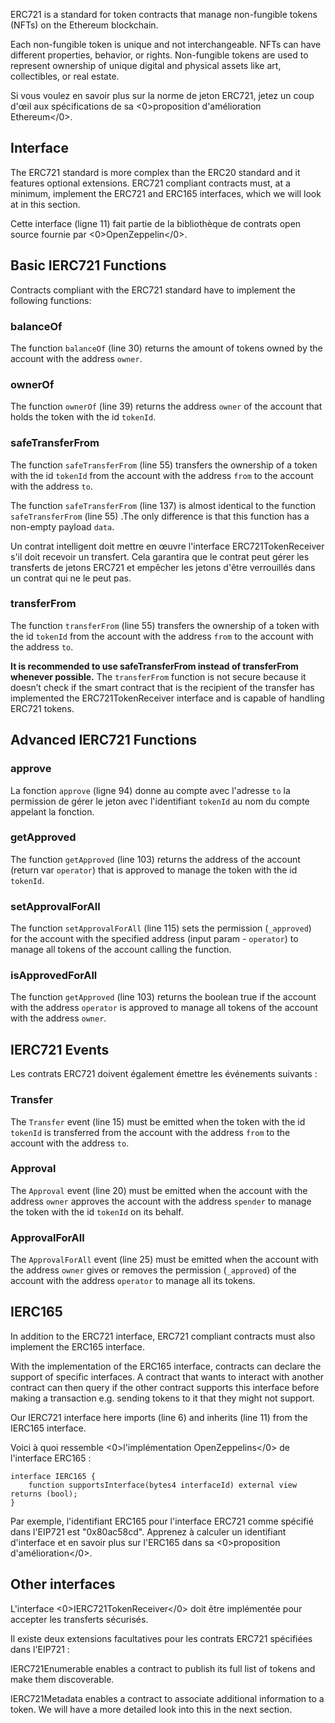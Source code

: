 ERC721 is a standard for token contracts that manage non-fungible tokens (NFTs) on the Ethereum blockchain.

Each non-fungible token is unique and not interchangeable. NFTs can have different properties, behavior, or rights. Non-fungible tokens are used to represent ownership of unique digital and physical assets like art, collectibles, or real estate.

Si vous voulez en savoir plus sur la norme de jeton ERC721, jetez un coup d'œil aux spécifications de sa <0>proposition d'amélioration Ethereum</0>.

## Interface

The ERC721 standard is more complex than the ERC20 standard and it features optional extensions. ERC721 compliant contracts must, at a minimum, implement the ERC721 and ERC165 interfaces, which we will look at in this section.

Cette interface (ligne 11) fait partie de la bibliothèque de contrats open source fournie par <0>OpenZeppelin</0>.

## Basic IERC721 Functions

Contracts compliant with the ERC721 standard have to implement the following functions:

### balanceOf

The function `balanceOf` (line 30) returns the amount of tokens owned by the account with the address `owner`.

### ownerOf

The function `ownerOf` (line 39) returns the address `owner` of the account that holds the token with the id `tokenId`.

### safeTransferFrom

The function `safeTransferFrom` (line 55) transfers the ownership of a token with the id `tokenId` from the account with the address `from` to the account with the address `to`.

The function `safeTransferFrom` (line 137) is almost identical to the function `safeTransferFrom` (line 55) .The only difference is that this function has a non-empty payload `data`.

Un contrat intelligent doit mettre en œuvre l'interface ERC721TokenReceiver s'il doit recevoir un transfert. Cela garantira que le contrat peut gérer les transferts de jetons ERC721 et empêcher les jetons d'être verrouillés dans un contrat qui ne le peut pas.

### transferFrom

The function `transferFrom` (line 55) transfers the ownership of a token with the id `tokenId` from the account with the address `from` to the account with the address `to`.

**It is recommended to use safeTransferFrom instead of transferFrom whenever possible.**
The `transferFrom` function is not secure because it doesn’t check if the smart contract that is the recipient of the transfer has implemented the ERC721TokenReceiver interface and is capable of handling ERC721 tokens.

## Advanced IERC721 Functions

### approve

La fonction `approve` (ligne 94) donne au compte avec l'adresse `to` la permission de gérer le jeton avec l'identifiant `tokenId` au nom du compte appelant la fonction.

### getApproved

The function `getApproved` (line 103) returns the address of the account (return var `operator`) that is approved to manage the token with the id `tokenId`.

### setApprovalForAll

The function `setApprovalForAll` (line 115) sets the permission (`_approved`) for the account with the specified address (input param - `operator`) to manage all tokens of the account calling the function.

### isApprovedForAll

The function `getApproved` (line 103) returns the boolean true if the account with the address `operator` is approved to manage all tokens of the account with the address `owner`.

## IERC721 Events

Les contrats ERC721 doivent également émettre les événements suivants :

### Transfer

The `Transfer` event (line 15) must be emitted when the token with the id `tokenId` is transferred from the account with the address `from` to the account with the address  `to`.

### Approval

The `Approval` event (line 20) must be emitted when the account with the address `owner` approves the account with the address `spender` to manage the token with the id `tokenId` on its behalf.

### ApprovalForAll

The `ApprovalForAll` event (line 25) must be emitted when the account with the address `owner` gives or removes the permission (`_approved`) of the account with the address `operator` to manage all its tokens.

## IERC165

In addition to the ERC721 interface, ERC721 compliant contracts must also implement the ERC165 interface.

With the implementation of the ERC165 interface, contracts can declare the support of specific interfaces. A contract that wants to interact with another contract can then query if the other contract supports this interface before making a transaction e.g. sending tokens to it that they might not support.

Our IERC721 interface here imports (line 6) and inherits (line 11) from the IERC165 interface.

Voici à quoi ressemble <0>l'implémentation OpenZeppelins</0> de l'interface ERC165 :

```
interface IERC165 {
    function supportsInterface(bytes4 interfaceId) external view returns (bool);
}
```

Par exemple, l'identifiant ERC165 pour l'interface ERC721 comme spécifié dans l'EIP721 est "0x80ac58cd". Apprenez à calculer un identifiant d'interface et en savoir plus sur l'ERC165 dans sa <0>proposition d'amélioration</0>.

## Other interfaces

L'interface <0>IERC721TokenReceiver</0> doit être implémentée pour accepter les transferts sécurisés.

Il existe deux extensions facultatives pour les contrats ERC721 spécifiées dans l'EIP721 :

IERC721Enumerable enables a contract to publish its full list of tokens and make them discoverable.

IERC721Metadata enables a contract to associate additional information to a token. We will have a more detailed look into this in the next section.
